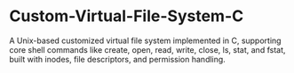 # Custom-Virtual-File-System-C
A Unix-based customized virtual file system implemented in C, supporting core shell commands like create, open, read, write, close, ls, stat, and fstat, built with inodes, file descriptors, and permission handling.
